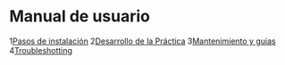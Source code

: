# Manual de usuario
1[Pasos de instalación](Instalacion.md)
2[Desarrollo de la Práctica]()
3[Mantenimiento y guias]()
4[Troubleshotting]()
